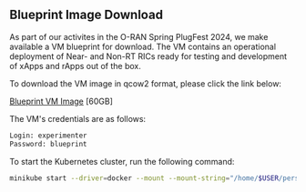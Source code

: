 

## Blueprint Image Download

As part of our activites in the O-RAN Spring PlugFest 2024, we make available a VM blueprint for download.
The VM contains an operational deployment of Near- and Non-RT RICs ready for testing and development of xApps and rApps out of the box.

To download the VM image in qcow2 format, please click the link below:

[Blueprint VM Image](https://virginiatech-my.sharepoint.com/:u:/g/personal/joaosantos_vt_edu/EThwYC1W_-ZFtWjtBUBmSPgB63PVfJpnv-DdHwxiuGPSMg?e=jGPdju) [60GB]


The VM's credentials are as follows:

```bash
Login: experimenter
Password: blueprint
```

To start the Kubernetes cluster, run the following command: 

```bash
minikube start --driver=docker --mount --mount-string="/home/$USER/persistent_storage/:/var/nonrtric" --mount-uid="nonrtric" --mount-gid="nonrtric"
```

